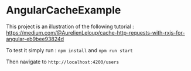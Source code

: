 # AngularCacheExample

This project is an illustration of the following tutorial :
https://medium.com/@AurelienLeloup/cache-http-requests-with-rxjs-for-angular-eb9bee93824d

To test it simply run :
`npm install` and `npm run start`

Then navigate to `http://localhost:4200/users`
